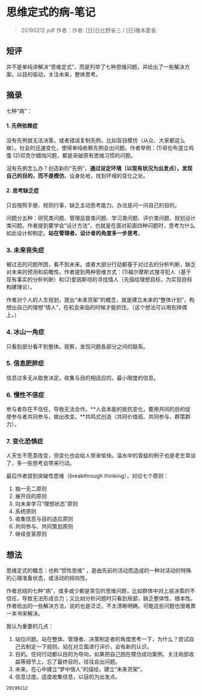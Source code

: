 # 思维定式的病-笔记

> 20190212 pdf 作者：作者: [日]日比野省三 / [日]桶本菱香 

## 短评

并不是单纯讲解决“思维定式”，而是列举了七种思维问题，并给出了一些解决方案。以目的驱动，关注未来，整体思考。

## 摘录

七种“病”：

#### 1. 先例依赖症

没有先例就无法决策，或者错误复制先例。比如盲目模仿（从众、大家都这么做）。社会的迅速变化，使得单纯依赖先例会出问题。作者举例：(1)哥伦布竖立鸡蛋 (2)邓克尔蜡烛问题，都是突破原有思维习惯的问题。

没有先例怎么办？创造新的“先例”，**通过设定环境（以现有状况为出发点），发现自己的目的，而不是模仿**。设身处地，找到环境的变化之处。

#### 2. 思考缺乏症

只会按照手册、规则行事，缺乏主动思考能力。办法是问一问自己的目的。

问题分五种：研究类问题、管理监督类问题、学习类问题、评价类问题、规划设计类问题。作者提到要学会“设计方法”，也就是在面对前面四种问题时，思考为什么如此设计和制定。**站在管理者、设计者的角度多一步思考**。

### 3. 未来丧失症

被过去的问题所困，看不到未来。或者大部分行动都基于对过去的分析判断，缺乏对未来的预测和前瞻性。作者提到两种思维方式：(1)福尔摩斯式搜寻犯人（基于现有事实的分析判断）和(2)爱因斯坦的寻找情人（先描绘理想目标，为实现目标构建理论）。

作者对个人的人生规划，提出“未来货架”的概念，就是建立未来的“整体计划”，构想出自己的理想“情人”，在机会来临的时候才能抓住。（这个想法可以用到择偶上。）

### 4. 冰山一角症

只看到部分看不到整体。观察，发现问题各部分之间的联系。

### 5. 信息肥胖症

信息过多无从取舍决定。收集与目的相适应的，最小限度的信息。

### 6. 慢性不信症

参与者存在不信任，导致无法合作。**人会本能的抵抗变化，要用共同的目的促使参与者共同参与，做出改变。**共鸣式创造（共同价值观、共同参与、群策群力）。

### 7. 变化恐惧症

人天生不愿意改变，但变化也会给人带来愉快。温水中的青蛙的例子也是老生常谈了，多一些思考会带来行动。

最后作者提到突破性思维（breakthrough thinking），对应七个原则：

1. 独一无二原则
2. 展开目的原则
3. 向未来学习“理想状态”原则
4. 系统原则
5. 收集信息与目的适应原则
6. 共同参与、共同策划原则
7. 继续变革原则

## 想法

思维定式的概念：也称“惯性思维” ，是由先前的活动而造成的一种对活动的特殊的心理准备状态，或活动的倾向性。

作者总结的七种“病”，或多或少都是常见的思维问题，比如群体中对上层决策的不信任，导致无法形成合力；又比如分析问题时只看到局部，缺乏整体性、根本性。作者给出的一些解决方法，说的也是泛泛，不太清晰明确，可能这些问题也很难靠一本书来解决。

我认为重要的几点：

1. 站位问题。站在整体、管理者、决策制定者的角度思考一下，为什么？尝试自己去制定一下规则，站在对立面进行评价，会有新的认识。
2. 目的。任何行动都以目的为导向，如果把自己困在模仿成功案例、关注局部收益等细节上，忘了最终目的，往往会出问题。
3. 未来。在心中建立“梦中情人”的描绘，建立“未来货架”。
4. 信息过度。适度收集信息，以目的为出发点。

`20190212`